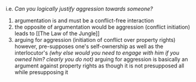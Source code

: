 i.e. _Can you logically justify aggression towards someone?_
1. argumentation is and must be a conflict-free interaction
2. the opposite of argumentation would be aggression (conflict initiation) leads to [[The Law of the Jungle]]
3. arguing for aggression (initiation of conflict over property rights) however, pre-supposes one's self-ownership as well as the interlocutor's _(why else would you need to engage with him if you owned him? clearly you do not)_
   arguing for aggression is basically an argument against property rights as though it is not presupposed all while presupposing it
